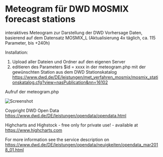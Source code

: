 # Meteogram für DWD MOSMIX forecast stations

interaktives Meteogram zur Darstellung der DWD Vorhersage Daten, basierend auf dem Datensatz MOSMIX_L (Aktualisierung 4x täglich, ca. 115 Parameter, bis +240h)

Installation:
1. Upload aller Dateien und Ordner auf den eigenen Server
2. editieren des Parameters $id = xxxx in der meteogram.php mit der gewünschten Station aus dem DWD Stationskatalog 
 https://www.dwd.de/DE/leistungen/met_verfahren_mosmix/mosmix_stationskatalog.cfg?view=nasPublication&nn=16102
   
Aufruf der meteogram.php

![Screenshot](https://github.com/TurboDuke77/DWD-Meteogram/assets/38126777/1bc59628-7175-4d2e-87cb-6bc006895919)


Coypright DWD Open Data
https://www.dwd.de/DE/leistungen/opendata/opendata.html

Highcharts and Highstock - free only for private use! - available at https://www.highcharts.com 


For more information see the service description on https://www.dwd.de/DE/leistungen/opendata/neuigkeiten/opendata_mar2018_01.html
